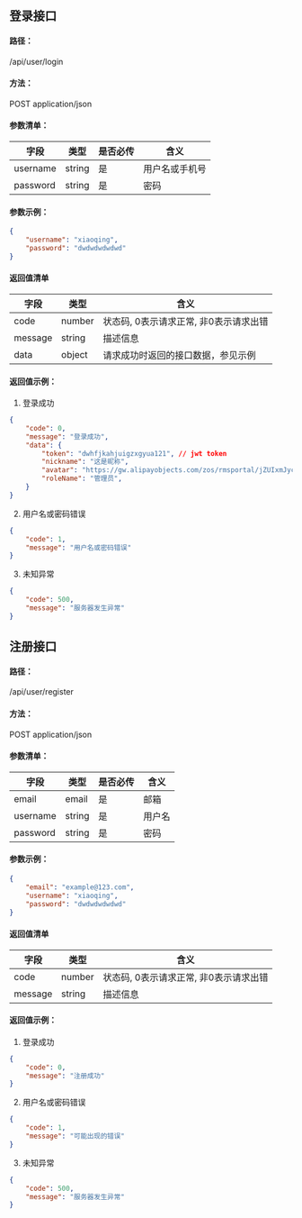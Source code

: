 ## 登录接口
#### 路径：
/api/user/login

#### 方法：
POST application/json

#### 参数清单：

|  字段   | 类型  | 是否必传 | 含义 |
|  ----  | ----  | ------ | ---- |
| username  | string | 是 | 用户名或手机号 |
| password  | string | 是 | 密码 |

#### 参数示例：
```json
{
    "username": "xiaoqing",
    "password": "dwdwdwdwdwd"
}
```
#### 返回值清单
|  字段   | 类型  | 含义 |
|  ----  | ----  | ---- |
| code  | number | 状态码, 0表示请求正常, 非0表示请求出错 |
| message  | string | 描述信息 |
| data | object | 请求成功时返回的接口数据，参见示例 |

#### 返回值示例：
1. 登录成功
```json
{
    "code": 0,
    "message": "登录成功",
    "data": {
        "token": "dwhfjkahjuigzxgyua121", // jwt token
        "nickname": "这是昵称",
        "avatar": "https://gw.alipayobjects.com/zos/rmsportal/jZUIxmJycoymBprLOUbT.png",
        "roleName": "管理员",
    }
}
```

2. 用户名或密码错误
```json
{
    "code": 1,
    "message": "用户名或密码错误"
}
```

3. 未知异常
```json
{
    "code": 500,
    "message": "服务器发生异常"
}
```

## 注册接口
#### 路径：
/api/user/register

#### 方法：
POST application/json

#### 参数清单：

|  字段   | 类型  | 是否必传 | 含义 |
|  ----  | ----  | ------ | ---- |
| email  | email | 是 | 邮箱 |
| username  | string | 是 | 用户名 |
| password  | string | 是 | 密码 |

#### 参数示例：
```json
{
    "email": "example@123.com",
    "username": "xiaoqing",
    "password": "dwdwdwdwdwd"
}
```
#### 返回值清单
|  字段   | 类型  | 含义 |
|  ----  | ----  | ---- |
| code  | number | 状态码, 0表示请求正常, 非0表示请求出错 |
| message  | string | 描述信息 |

#### 返回值示例：
1. 登录成功
```json
{
    "code": 0,
    "message": "注册成功"
}
```

2. 用户名或密码错误
```json
{
    "code": 1,
    "message": "可能出现的错误"
}
```

3. 未知异常
```json
{
    "code": 500,
    "message": "服务器发生异常"
}
```